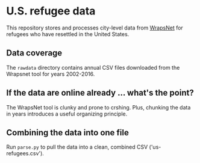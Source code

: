 # U.S. refugee data

This repository stores and processes city-level data from [WrapsNet](http://www.wrapsnet.org/) for refugees who have resettled in the United States.

## Data coverage
The `rawdata` directory contains annual CSV files downloaded from the Wrapsnet tool for years 2002-2016.

## If the data are online already ... what's the point?
The WrapsNet tool is clunky and prone to crshing. Plus, chunking the data in years introduces a useful organizing principle.

## Combining the data into one file
Run `parse.py` to pull the data into a clean, combined CSV ('us-refugees.csv').